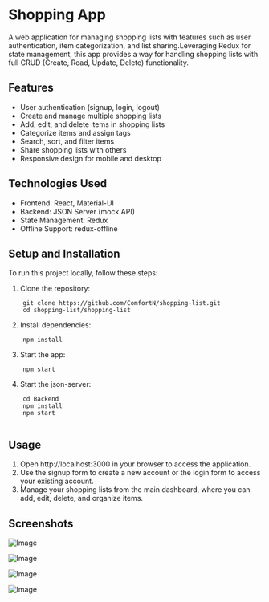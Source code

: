 # Shopping App

A web application for managing shopping lists with features such as user authentication, item categorization, and list sharing.Leveraging Redux for state management, this app provides a way for handling shopping lists with full CRUD (Create, Read, Update, Delete) functionality.

## Features

* User authentication (signup, login, logout)
* Create and manage multiple shopping lists
* Add, edit, and delete items in shopping lists
* Categorize items and assign tags
* Search, sort, and filter items
* Share shopping lists with others
* Responsive design for mobile and desktop

## Technologies Used

* Frontend: React, Material-UI
* Backend: JSON Server (mock API)
* State Management: Redux
* Offline Support: redux-offline

## Setup and Installation

To run this project locally, follow these steps:

1. Clone the repository:

```
    git clone https://github.com/ComfortN/shopping-list.git
    cd shopping-list/shopping-list
```

2. Install dependencies:

```
    npm install
```

3. Start the app:

```
    npm start
```    

4. Start the json-server:

```
    cd Backend
    npm install
    npm start
    
```

## Usage

1. Open http://localhost:3000 in your browser to access the application.
2. Use the signup form to create a new account or the login form to access your existing account.
3. Manage your shopping lists from the main dashboard, where you can add, edit, delete, and organize items.


## Screenshots

![Image](https://github.com/user-attachments/assets/345dccf0-99ad-4cf0-93dd-10b2eb0d44ae)

![Image](https://github.com/user-attachments/assets/40765031-a561-459c-a2e6-3fc31eae6783)

![Image](https://github.com/user-attachments/assets/bf0882a1-6c4c-484c-8069-49eab26cb934)

![Image](https://github.com/user-attachments/assets/ee658dbe-1049-46ed-8b03-7feab20b3091)



